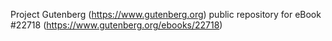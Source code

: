 Project Gutenberg (https://www.gutenberg.org) public repository for eBook #22718 (https://www.gutenberg.org/ebooks/22718)
